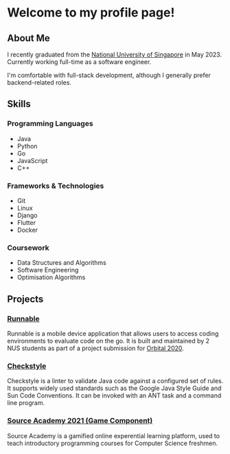 # Welcome to my profile page!

## About Me

I recently graduated from the [National University of Singapore](https://www.nus.edu.sg/) in May 2023. Currently working full-time as a software engineer.

I'm comfortable with full-stack development, although I generally prefer backend-related roles.

## Skills

### Programming Languages
- Java
- Python
- Go
- JavaScript
- C++

### Frameworks & Technologies
- Git
- Linux
- Django
- Flutter
- Docker

### Coursework
- Data Structures and Algorithms
- Software Engineering
- Optimisation Algorithms

## Projects

### [Runnable](https://github.com/team-stack-underflow/runnable-frontend/wiki/App-Features)
Runnable is a mobile device application that allows users to access coding environments to evaluate code on the go. It is built and maintained by 2 NUS students as part of a project submission for [Orbital 2020](https://nusskylab-dev.comp.nus.edu.sg/).

### [Checkstyle](https://github.com/checkstyle/checkstyle/pulls?q=is%3Apr+author%3Awltan)
Checkstyle is a linter to validate Java code against a configured set of rules. It supports widely used standards such as the Google Java Style Guide and Sun Code Conventions. It can be invoked with an ANT task and a command line program.

### [Source Academy 2021 (Game Component)](https://github.com/source-academy/frontend/pull/1058)
Source Academy is a gamified online experential learning platform, used to teach introductory programming courses for Computer Science freshmen.
